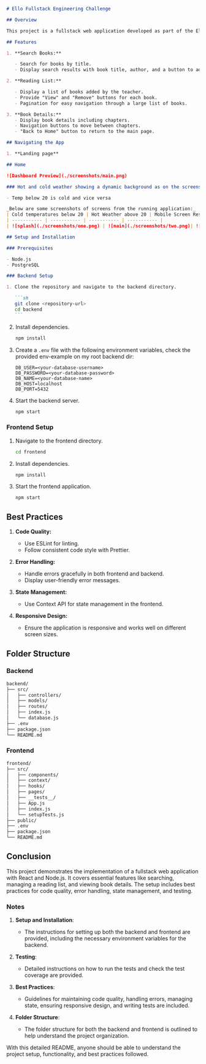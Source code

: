 ````markdown
# Ello Fullstack Engineering Challenge

## Overview

This project is a fullstack web application developed as part of the Ello Fullstack Engineering Challenge. The application allows teachers to search for books and manage a reading list. It consists of a React frontend and a Node.js backend with a PostgreSQL database.

## Features

1. **Search Books:**

   - Search for books by title.
   - Display search results with book title, author, and a button to add the book to the reading list.

2. **Reading List:**

   - Display a list of books added by the teacher.
   - Provide "View" and "Remove" buttons for each book.
   - Pagination for easy navigation through a large list of books.

3. **Book Details:**
   - Display book details including chapters.
   - Navigation buttons to move between chapters.
   - "Back to Home" button to return to the main page.

## Navigating the App

1. **Landing page**

## Home

![Dashboard Preview](./screenshots/main.png)

### Hot and cold weather showing a dynamic background as on the screenshots below.

- Temp below 20 is cold and vice versa

_Below are some screenshots of screens from the running application:_
| Cold temperatures below 20 | Hot Weather above 20 | Mobile Screen Responsive| Error handling Screen |
| ----------- | ----------- | ----------- | ----------- |
| ![splash](./screenshots/one.png) | ![main](./screenshots/two.png)| ![main](./screenshots/three.png) | ![new](./screenshots/four.png) |

## Setup and Installation

### Prerequisites

- Node.js
- PostgreSQL

### Backend Setup

1. Clone the repository and navigate to the backend directory.

   ```sh
   git clone <repository-url>
   cd backend
   ```
````

2. Install dependencies.

   ```sh
   npm install
   ```

3. Create a `.env` file with the following environment variables, check the provided env-example on my root backend dir:

   ```env
   DB_USER=<your-database-username>
   DB_PASSWORD=<your-database-password>
   DB_NAME=<your-database-name>
   DB_HOST=localhost
   DB_PORT=5432
   ```

4. Start the backend server.

   ```sh
   npm start
   ```

### Frontend Setup

1. Navigate to the frontend directory.

   ```sh
   cd frontend
   ```

2. Install dependencies.

   ```sh
   npm install
   ```

3. Start the frontend application.

   ```sh
   npm start
   ```

## Best Practices

1. **Code Quality:**

   - Use ESLint for linting.
   - Follow consistent code style with Prettier.

2. **Error Handling:**

   - Handle errors gracefully in both frontend and backend.
   - Display user-friendly error messages.

3. **State Management:**

   - Use Context API for state management in the frontend.

4. **Responsive Design:**

   - Ensure the application is responsive and works well on different screen sizes.

## Folder Structure

### Backend

```sh
backend/
├── src/
│   ├── controllers/
│   ├── models/
│   ├── routes/
│   ├── index.js
│   └── database.js
├── .env
├── package.json
└── README.md
```

### Frontend

```sh
frontend/
├── src/
│   ├── components/
│   ├── context/
│   ├── hooks/
│   ├── pages/
│   ├── __tests__/
│   ├── App.js
│   ├── index.js
│   └── setupTests.js
├── public/
├── .env
├── package.json
└── README.md
```

## Conclusion

This project demonstrates the implementation of a fullstack web application with React and Node.js. It covers essential features like searching, managing a reading list, and viewing book details. The setup includes best practices for code quality, error handling, state management, and testing.

### Notes

1. **Setup and Installation**:

   - The instructions for setting up both the backend and frontend are provided, including the necessary environment variables for the backend.

2. **Testing**:

   - Detailed instructions on how to run the tests and check the test coverage are provided.

3. **Best Practices**:

   - Guidelines for maintaining code quality, handling errors, managing state, ensuring responsive design, and writing tests are included.

4. **Folder Structure**:
   - The folder structure for both the backend and frontend is outlined to help understand the project organization.

With this detailed README, anyone should be able to understand the project setup, functionality, and best practices followed.

```

```

```

```

